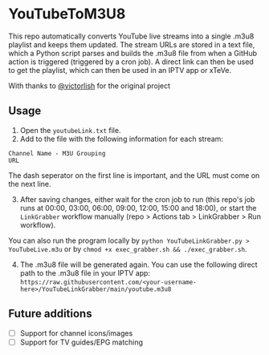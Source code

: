 # YouTubeToM3U8
This repo automatically converts YouTube live streams into a single .m3u8 playlist and keeps them updated. The stream URLs are stored in a text file, which a Python script parses and builds the .m3u8 file from when a GitHub action is triggered (triggered by a cron job). A direct link can then be used to get the playlist, which can then be used in an IPTV app or xTeVe.

With thanks to [@victorlish](https://github.com/victorlish/YouTubeLinkGrabber) for the original project

## Usage
1. Open the `youtubeLink.txt` file.
2. Add to the file with the following information for each stream:
```
Channel Name - M3U Grouping
URL
``` 
The dash seperator on the first line is important, and the URL must come on the next line.

3. After saving changes, either wait for the cron job to run (this repo's job runs at 00:00, 03:00, 06:00, 09:00, 12:00, 15:00 and 18:00), or start the `LinkGrabber` workflow manually (repo > Actions tab > LinkGrabber > Run workflow).

You can also run the program locally by `python YouTubeLinkGrabber.py > YouTubeLive.m3u` or by `chmod +x exec_grabber.sh && ./exec_grabber.sh`.

4. The .m3u8 file will be generated again. You can use the following direct path to the .m3u8 file in your IPTV app:
`https://raw.githubusercontent.com/<your-username-here>/YouTubeLinkGrabber/main/youtube.m3u8`

## Future additions
- [ ] Support for channel icons/images
- [ ] Support for TV guides/EPG matching
